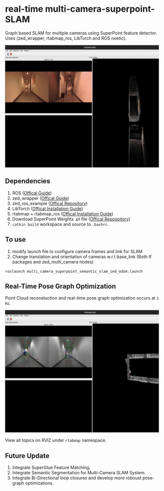 # real-time multi-camera-superpoint-SLAM
Graph based SLAM for multiple cameras using SuperPoint feature detector. Uses (zed_wrapper, rtabmap_ros, LibTorch and ROS noetic).

<p float="center">
  <img src="assests/SLAM.gif" width="800" height="400" />
</p> 


## Dependencies
1) ROS ([Offical Guide](http://wiki.ros.org/noetic/Installation/Ubuntu))
2) zed_wrapper ([Offical Guide](https://github.com/stereolabs/zed-ros-wrapper))
3) zed_ros_example ([Offical Repository](https://github.com/stereolabs/zed-ros-examples))
4) LibTorch ([Offical Installation Guide](https://github.com/pytorch/pytorch/blob/main/docs/libtorch.rst))
5) rtabmap + rtabmap_ros ([Offical Installation Guide](https://github.com/introlab/rtabmap_ros#rtabmap_ros))
6) Download SuperPoint Weights .pt file ([Offical Reposoitory](https://github.com/KinglittleQ/SuperPoint_SLAM))
7) `catkin build` workspace and source to `.bashrc`.

## To use
1) modify launch file to configure camera frames and link for SLAM
2) Change translation and orientation of cameras w.r.t base_link (Both tf packages and zed_multi_camera nodes)
```shell
roslaunch multi_camera_superpoint_semantic_slam_zed_odom.launch
```

## Real-Time Pose Graph Optimization
Point Cloud reconstuction and real-time pose graph optimization occurs at `1 Hz`.
<p float="center">
  <img src="assests/loop closure.gif" width="800" height="400" />
</p> 

View all topics on RVIZ under `rtabmap` namespace.

## Future Update
1) Integrate SuperGlue Feature Matching.
2) Integrate Semantic Segmentation for Multi-Camera SLAM System.
3) Integrate Bi-Directional loop closures and develop more roboust pose-graph optimizations.


